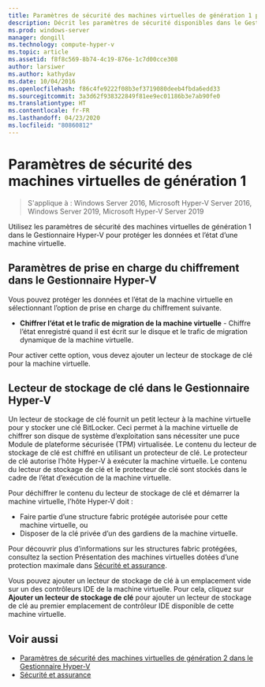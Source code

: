 ```yaml
---
title: Paramètres de sécurité des machines virtuelles de génération 1 pour Hyper-V
description: Décrit les paramètres de sécurité disponibles dans le Gestionnaire Hyper-V pour les machines virtuelles de génération 1
ms.prod: windows-server
manager: dongill
ms.technology: compute-hyper-v
ms.topic: article
ms.assetid: f8f8c569-8b74-4c19-876e-1c7d00cce308
author: larsiwer
ms.author: kathydav
ms.date: 10/04/2016
ms.openlocfilehash: f86c4fe9222f08b3ef3719080deeb4fbda6edd33
ms.sourcegitcommit: 3a3d62f938322849f81ee9ec01186b3e7ab90fe0
ms.translationtype: HT
ms.contentlocale: fr-FR
ms.lasthandoff: 04/23/2020
ms.locfileid: "80860812"
---
```

# <a name="generation-1-virtual-machine-security-settings"></a>Paramètres de sécurité des machines virtuelles de génération 1

>S'applique à : Windows Server 2016, Microsoft Hyper-V Server 2016, Windows Server 2019, Microsoft Hyper-V Server 2019

Utilisez les paramètres de sécurité des machines virtuelles de génération 1 dans le Gestionnaire Hyper-V pour protéger les données et l’état d’une machine virtuelle.

## <a name="encryption-support-settings-in-hyper-v-manager"></a>Paramètres de prise en charge du chiffrement dans le Gestionnaire Hyper-V

Vous pouvez protéger les données et l’état de la machine virtuelle en sélectionnant l’option de prise en charge du chiffrement suivante.

- **Chiffrer l’état et le trafic de migration de la machine virtuelle** - Chiffre l’état enregistré quand il est écrit sur le disque et le trafic de migration dynamique de la machine virtuelle.

Pour activer cette option, vous devez ajouter un lecteur de stockage de clé pour la machine virtuelle.

## <a name="key-storage-drive-in-hyper-v-manager"></a>Lecteur de stockage de clé dans le Gestionnaire Hyper-V

Un lecteur de stockage de clé fournit un petit lecteur à la machine virtuelle pour y stocker une clé BitLocker. Ceci permet à la machine virtuelle de chiffrer son disque de système d’exploitation sans nécessiter une puce Module de plateforme sécurisée (TPM) virtualisée. Le contenu du lecteur de stockage de clé est chiffré en utilisant un protecteur de clé. Le protecteur de clé autorise l’hôte Hyper-V à exécuter la machine virtuelle. Le contenu du lecteur de stockage de clé et le protecteur de clé sont stockés dans le cadre de l’état d’exécution de la machine virtuelle.

Pour déchiffrer le contenu du lecteur de stockage de clé et démarrer la machine virtuelle, l’hôte Hyper-V doit :

- Faire partie d’une structure fabric protégée autorisée pour cette machine virtuelle, ou
- Disposer de la clé privée d’un des gardiens de la machine virtuelle.

Pour découvrir plus d’informations sur les structures fabric protégées, consultez la section Présentation des machines virtuelles dotées d’une protection maximale dans [Sécurité et assurance](../../../security/Security-and-Assurance.md).

Vous pouvez ajouter un lecteur de stockage de clé à un emplacement vide sur un des contrôleurs IDE de la machine virtuelle. Pour cela, cliquez sur **Ajouter un lecteur de stockage de clé** pour ajouter un lecteur de stockage de clé au premier emplacement de contrôleur IDE disponible de cette machine virtuelle.

## <a name="see-also"></a>Voir aussi

- [Paramètres de sécurité des machines virtuelles de génération 2 dans le Gestionnaire Hyper-V](Generation-2-virtual-machine-security-settings-for-hyper-v.md)
- [Sécurité et assurance](../../../security/Security-and-Assurance.md)